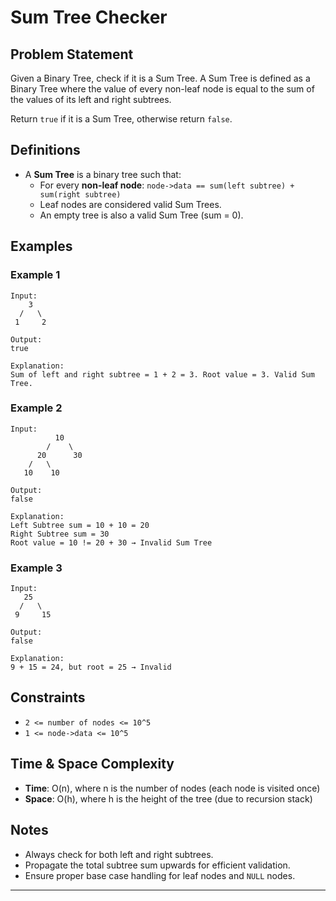 # Sum Tree Checker

## Problem Statement
Given a Binary Tree, check if it is a Sum Tree. A Sum Tree is defined as a Binary Tree where the value of every non-leaf node is equal to the sum of the values of its left and right subtrees.

Return `true` if it is a Sum Tree, otherwise return `false`.

## Definitions
- A **Sum Tree** is a binary tree such that:
  - For every **non-leaf node**: `node->data == sum(left subtree) + sum(right subtree)`
  - Leaf nodes are considered valid Sum Trees.
  - An empty tree is also a valid Sum Tree (sum = 0).

## Examples

### Example 1
```
Input:
    3
  /   \    
 1     2

Output:
true

Explanation:
Sum of left and right subtree = 1 + 2 = 3. Root value = 3. Valid Sum Tree.
```

### Example 2
```
Input:
          10
        /    \
      20      30
    /   \
   10    10

Output:
false

Explanation:
Left Subtree sum = 10 + 10 = 20
Right Subtree sum = 30
Root value = 10 != 20 + 30 → Invalid Sum Tree
```

### Example 3
```
Input:
   25
  /   \    
 9     15

Output:
false

Explanation:
9 + 15 = 24, but root = 25 → Invalid
```

## Constraints
- `2 <= number of nodes <= 10^5`
- `1 <= node->data <= 10^5`

## Time & Space Complexity
- **Time**: O(n), where n is the number of nodes (each node is visited once)
- **Space**: O(h), where h is the height of the tree (due to recursion stack)

## Notes
- Always check for both left and right subtrees.
- Propagate the total subtree sum upwards for efficient validation.
- Ensure proper base case handling for leaf nodes and `NULL` nodes.

---


